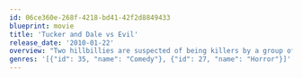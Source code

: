 ```yaml
---
id: 06ce360e-268f-4218-bd41-42f2d8849433
blueprint: movie
title: 'Tucker and Dale vs Evil'
release_date: '2010-01-22'
overview: "Two hillbillies are suspected of being killers by a group of paranoid college kids camping near the duo's West Virginian cabin. As the body count climbs, so does the fear and confusion as the college kids try to seek revenge against the pair."
genres: '[{"id": 35, "name": "Comedy"}, {"id": 27, "name": "Horror"}]'
---
```


